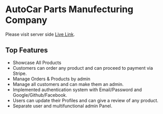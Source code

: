 # AutoCar Parts Manufecturing Company

Please visit server side [Live Link](https://autocar-ba11b.web.app/).

## Top Features
- Showcase All Products
- Customers can order any product and can proceed to payment via Stripe.
- Manage Orders & Products by admin
- Manage all customers and can make them an admin.
- Implemented authentication system with Email/Password and Google/Github/Facebook.
- Users can update their Profiles and can give a review of any product.
- Separate user and multifunctional admin Panel.
